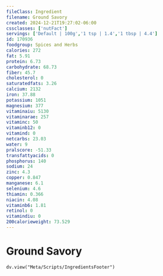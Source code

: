 ```yaml
---
fileClass: Ingredient
filename: Ground Savory
created: 2024-12-21T19:27:02-06:00
cssclasses: ['nutFact']
servings: ['Default | 100g','1 tsp | 1.4','1 tbsp | 4.4']
id: 170936
foodgroup: Spices and Herbs
calories: 272
fat: 5.91
protein: 6.73
carbohydrate: 68.73
fiber: 45.7
cholesterol: 0
saturatedfats: 3.26
calcium: 2132
iron: 37.88
potassium: 1051
magnesium: 377
vitaminaiu: 5130
vitaminarae: 257
vitaminc: 50
vitaminb12: 0
vitamind: 0
netcarbs: 23.03
water: 9
pralscore: -51.33
transfattyacids: 0
phosphorus: 140
sodium: 24
zinc: 4.3
copper: 0.847
manganese: 6.1
selenium: 4.6
thiamin: 0.366
niacin: 4.08
vitaminb6: 1.81
retinol: 0
vitamindiu: 0
200calorieweight: 73.529
---
```


# Ground Savory

```dataviewjs
dv.view("Meta/Scripts/IngredientsFooter")
```